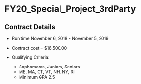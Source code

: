 # FY20_Special_Project_3rdParty

## Contract Details
+ Run time November 6, 2018 - November 5, 2019
+ Contract cost = $16,500.00
+ Qualifying Criteria:

  + Sophomores, Juniors, Seniors
  + ME, MA, CT, VT, NH, NY, RI
  + Minimum GPA 2.5

